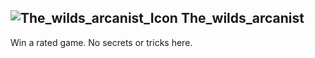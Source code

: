 ## ![The_wilds_arcanist_Icon](https://raw.githubusercontent.com/1IlIl/wikidata/main/achievement_icons/The_wilds_arcanist.png) The_wilds_arcanist





Win a rated game. No secrets or tricks here.

